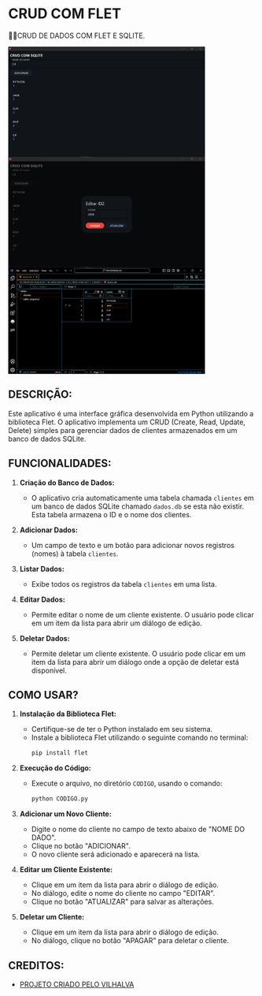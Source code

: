 # CRUD COM FLET
👨‍🏫CRUD DE DADOS COM FLET E SQLITE.

<img src="./IMAGENS/FOTO_1.png" align="center" width="400"> <br>
<img src="./IMAGENS/FOTO_2.png" align="center" width="400"> <br>
<img src="./IMAGENS/FOTO_3.png" align="center" width="400"> <br>

## DESCRIÇÃO:
Este aplicativo é uma interface gráfica desenvolvida em Python utilizando a biblioteca Flet. O aplicativo implementa um CRUD (Create, Read, Update, Delete) simples para gerenciar dados de clientes armazenados em um banco de dados SQLite. 

## FUNCIONALIDADES:
1. **Criação do Banco de Dados:**
   - O aplicativo cria automaticamente uma tabela chamada `clientes` em um banco de dados SQLite chamado `dados.db` se esta não existir. Esta tabela armazena o ID e o nome dos clientes.

2. **Adicionar Dados:**
   - Um campo de texto e um botão para adicionar novos registros (nomes) à tabela `clientes`.

3. **Listar Dados:**
   - Exibe todos os registros da tabela `clientes` em uma lista.

4. **Editar Dados:**
   - Permite editar o nome de um cliente existente. O usuário pode clicar em um item da lista para abrir um diálogo de edição.

5. **Deletar Dados:**
   - Permite deletar um cliente existente. O usuário pode clicar em um item da lista para abrir um diálogo onde a opção de deletar está disponível.

## COMO USAR?
1. **Instalação da Biblioteca Flet:**
   - Certifique-se de ter o Python instalado em seu sistema.
   - Instale a biblioteca Flet utilizando o seguinte comando no terminal:
     ```sh
     pip install flet
     ```

2. **Execução do Código:**
   - Execute o arquivo, no diretório `CODIGO`, usando o comando:
     ```sh
     python CODIGO.py
     ```

3. **Adicionar um Novo Cliente:**
   - Digite o nome do cliente no campo de texto abaixo de "NOME DO DADO".
   - Clique no botão "ADICIONAR".
   - O novo cliente será adicionado e aparecerá na lista.

4. **Editar um Cliente Existente:**
   - Clique em um item da lista para abrir o diálogo de edição.
   - No diálogo, edite o nome do cliente no campo "EDITAR".
   - Clique no botão "ATUALIZAR" para salvar as alterações.

5. **Deletar um Cliente:**
   - Clique em um item da lista para abrir o diálogo de edição.
   - No diálogo, clique no botão "APAGAR" para deletar o cliente.

## CREDITOS:
- [PROJETO CRIADO PELO VILHALVA](https://github.com/VILHALVA)


